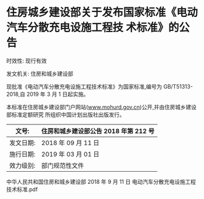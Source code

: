 # 住房城乡建设部关于发布国家标准《电动汽车分散充电设施工程技 术标准》的公告

时效性: 现行有效

发文机关: 住房和城乡建设部

现批准《电动汽车分散充电设施工程技术标准》为国家标准,编号为 GB/T51313-2018,自 2019 年 3 月 1 日起实施。

本标准在住房城乡建设部门户网站(www.mohurd.gov.cn)公开,并由住房城乡建设部标准定额研究 所组织中国计划出版社出版发行。

| 文号:     | 住房和城乡建设部公告 2018 年第 212 号   |
|------------|-----------------------------------------|
| 发文日期: | 2018 年 09 月 11 日                     |
| 施行日期: | 2019 年 03 月 01 日                     |
| 效力级别: | 部门规范性文件                          |

中华人民共和国住房和城乡建设部 2018 年 9 月 11 日 电动汽车分散充电设施工程技术标准.pdf